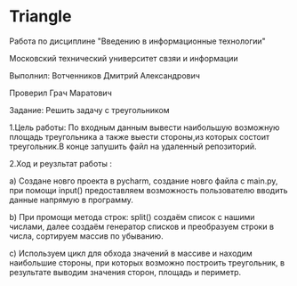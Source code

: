 # Triangle
Работа по  дисциплине "Введению в информационные технологии"

Московский технический университет свзяи и информации

Выполнил: Вотченников Дмитрий Александрович

Проверил Грач Маратович

Задание: Решить задачу с треугольником

1.Цель работы:
По входным данным вывести наибольшую возможную площадь треугольника а также выести стороны,из которых состоит треугольник.В конце запушить файл на удаленный репозиторий.

2.Ход и реузльтат работы :

a) Создане новго проекта в pycharm, создание новго файла с main.py, при помощи  input() предоставляем возможность пользователю вводить данные напрямую в программу. 

b) При промощи метода строк: split() создаём список с нашими числами, далее создаём генератор списков и преобразуем строки в числа, сортируем массив по убыванию.

c) Используем цикл для обхода значений в массиве и находим наибольшие стороны, при которых возможно построить треугольник, в результате выводим значения сторон, площадь и периметр.
